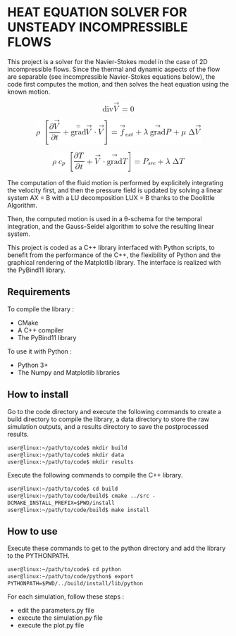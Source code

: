 # HEAT EQUATION SOLVER FOR UNSTEADY INCOMPRESSIBLE FLOWS

This project is a solver for the Navier-Stokes model in the case of 2D incompressible flows. Since the thermal and dynamic aspects of the flow are separable (see incompressible Navier-Stokes equations below), the code first computes the motion, and then solves the heat equation using the known motion.

<p align="center">
	<img src=eq_mass.png />
</p>

<p align="center">
	<img src=eq_momentum.png />
</p>

<p align="center">
	<img src=eq_energy.png />
</p>

The computation of the fluid motion is performed by explicitely integrating the velocity first, and then the pressure field is updated by solving a linear system AX = B with a LU decomposition LUX = B thanks to the Doolittle Algorithm.

Then, the computed motion is used in a θ-schema for the temporal integration, and the Gauss-Seidel algorithm to solve the resulting linear system.

This project is coded as a C++ library interfaced with Python scripts, to benefit from the performance of the C++, the flexibility of Python and the graphical rendering of the Matplotlib library. The interface is realized with the PyBind11 library.

## Requirements
To compile the library :
- CMake  
- A C++ compiler  
- The PyBind11 library  

To use it with Python :
- Python 3+  
- The Numpy and Matplotlib libraries  

## How to install
Go to the code directory and execute the following commands to create a build directory to compile the library, a data directory to store the raw simulation outputs, and a results directory to save the postprocessed results.
```console
user@linux:~/path/to/code$ mkdir build  
user@linux:~/path/to/code$ mkdir data  
user@linux:~/path/to/code$ mkdir results  
```

Execute the following commands to compile the C++ library.
```console
user@linux:~/path/to/code$ cd build  
user@linux:~/path/to/code/build$ cmake ../src -DCMAKE_INSTALL_PREFIX=$PWD/install    
user@linux:~/path/to/code/build$ make install    
```

## How to use
Execute these commands to get to the python directory and add the library to the PYTHONPATH.
```console
user@linux:~/path/to/code$ cd python
user@linux:~/path/to/code/python$ export PYTHONPATH=$PWD/../build/install/lib/python
```

For each simulation, follow these steps :
- edit the parameters.py file
- execute the simulation.py file
- execute the plot.py file

